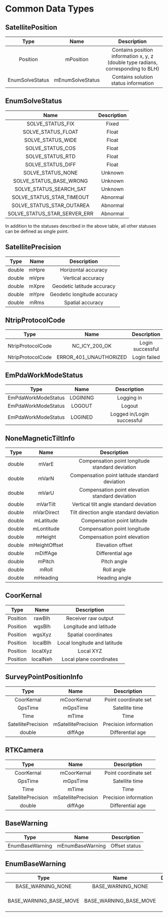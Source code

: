 # Common Data Types

## SatellitePosition

|      Type       |       Name       |                       Description                        |
| :-------------: | :--------------: | :------------------------------------------------------: |
|    Position     |    mPosition     | Contains position information x, y, z (double type radians, corresponding to BLH) |
| EnumSolveStatus | mEnumSolveStatus |                  Contains solution status information                   |

## EnumSolveStatus

|           Name            |  Description  |
| :-----------------------: | :-----------: |
|    SOLVE_STATUS_FIX       |     Fixed     |
|   SOLVE_STATUS_FLOAT      |     Float     |
|    SOLVE_STATUS_WIDE      |     Float     |
|    SOLVE_STATUS_COS       |     Float     |
|    SOLVE_STATUS_RTD       |     Float     |
|    SOLVE_STATUS_DIFF      |     Float     |
|    SOLVE_STATUS_NONE      |    Unknown    |
| SOLVE_STATUS_BASE_WRONG   |    Unknown    |
| SOLVE_STATUS_SEARCH_SAT   |    Unknown    |
| SOLVE_STATUS_STAR_TIMEOUT |   Abnormal    |
| SOLVE_STATUS_STAR_OUTAREA |   Abnormal    |
| SOLVE_STATUS_STAR_SERVER_ERR |  Abnormal  |

In addition to the statuses described in the above table, all other statuses can be defined as single point.

## SatellitePrecision

|  Type  |  Name  |      Description      |
| :----: | :----: | :-------------------: |
| double | mHpre  | Horizontal accuracy   |
| double | mVpre  | Vertical accuracy     |
| double | mXpre  | Geodetic latitude accuracy |
| double | mYpre  | Geodetic longitude accuracy |
| double |  mRms  |   Spatial accuracy    |

## NtripProtocolCode

|       Type        |          Name           |   Description   |
| :---------------: | :---------------------: | :-------------: |
| NtripProtocolCode |    NC_ICY_200_OK       | Login successful |
| NtripProtocolCode | ERROR_401_UNAUTHORIZED | Login failed    |

## EmPdaWorkModeStatus

|        Type         |   Name   |        Description        |
| :-----------------: | :------: | :-----------------------: |
| EmPdaWorkModeStatus | LOGINING |       Logging in          |
| EmPdaWorkModeStatus |  LOGOUT  |        Logout             |
| EmPdaWorkModeStatus | LOGINED  | Logged in/Login successful |

## NoneMagneticTiltInfo

|  Type  |     Name      |        Description        |
| :----: | :-----------: | :-----------------------: |
| double |    mVarE      | Compensation point longitude standard deviation |
| double |    mVarN      | Compensation point latitude standard deviation  |
| double |    mVarU      | Compensation point elevation standard deviation |
| double |   mVarTilt    | Vertical tilt angle standard deviation         |
| double |  mVarDirect   | Tilt direction angle standard deviation        |
| double |  mLatitude    |    Compensation point latitude      |
| double | mLontitude    |    Compensation point longitude     |
| double |   mHeight     |    Compensation point elevation     |
| double | mHeightOffset |     Elevation offset       |
| double |   mDiffAge    |     Differential age       |
| double |    mPitch     |      Pitch angle          |
| double |    mRoll      |      Roll angle           |
| double |   mHeading    |      Heading angle        |

## CoorKernal

|   Type   |   Name    |      Description      |
| :------: | :-------: | :-------------------: |
| Position |  rawBlh   | Receiver raw output   |
| Position |  wgsBlh   |     Longitude and latitude     |
| Position |  wgsXyz   |    Spatial coordinates    |
| Position | localBlh  |   Local longitude and latitude   |
| Position | localXyz  |   Local XYZ      |
| Position | localNeh  |  Local plane coordinates  |

## SurveyPointPositionInfo

|        Type         |        Name         |    Description    |
| :-----------------: | :-----------------: | :---------------: |
|     CoorKernal      |    mCoorKernal      | Point coordinate set |
|       GpsTime       |      mGpsTime       |   Satellite time   |
|        Time         |       mTime         |    Time    |
|  SatellitePrecision | mSatellitePrecision |  Precision information  |
|       double        |      diffAge        |  Differential age  |

## RTKCamera

|        Type         |        Name         |    Description    |
| :-----------------: | :-----------------: | :---------------: |
|     CoorKernal      |    mCoorKernal      | Point coordinate set |
|       GpsTime       |      mGpsTime       |   Satellite time   |
|        Time         |       mTime         |    Time    |
|  SatellitePrecision | mSatellitePrecision |  Precision information  |
|       double        |      diffAge        |  Differential age  |

## BaseWarning

|       Type       |       Name        |   Description   |
| :--------------: | :---------------: | :-------------: |
| EnumBaseWarning  | mEnumBaseWarning  | Offset status   |

## EnumBaseWarning

|          Type           |          Name           |      Description      |
| :---------------------: | :---------------------: | :-------------------: |
|   BASE_WARNING_NONE     |   BASE_WARNING_NONE     |     No offset         |
| BASE_WARNING_BASE_MOVE  | BASE_WARNING_BASE_MOVE  | Position offset occurred |